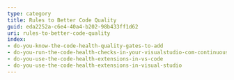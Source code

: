 ```yaml
---
type: category
title: Rules to Better Code Quality
guid: eda2252a-c6e4-40a4-b202-98b433ff1d62
uri: rules-to-better-code-quality
index:
- do-you-know-the-code-health-quality-gates-to-add
- do-you-run-the-code-health-checks-in-your-visualstudio-com-continuous-integration-build
- do-you-use-the-code-health-extensions-in-vs-code
- do-you-use-the-code-health-extensions-in-visual-studio
---
```



